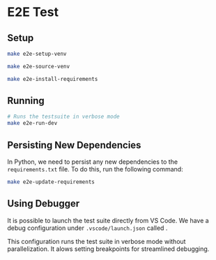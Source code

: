 # E2E Test

## Setup

```bash
make e2e-setup-venv

make e2e-source-venv

make e2e-install-requirements
```

## Running

```bash
# Runs the testsuite in verbose mode
make e2e-run-dev
```

## Persisting New Dependencies

In Python, we need to persist any new dependencies to the `requirements.txt` file. To do this, run the following command:

```bash
make e2e-update-requirements
```

## Using Debugger

It is possible to launch the test suite directly from VS Code.
We have a debug configuration under `.vscode/launch.json` called .

This configuration runs the test suite in verbose mode without parallelization.
It alows setting breakpoints for streamlined debugging.